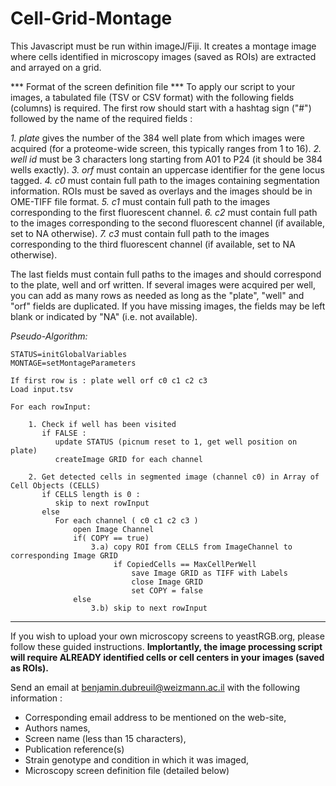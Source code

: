 # Cell-Grid-Montage
This Javascript must be run within imageJ/Fiji. 
It creates a montage image where cells identified in microscopy images (saved as ROIs) are extracted and arrayed on a grid.


*** Format of the screen definition file  ***
To apply our script to your images, a tabulated file (TSV or CSV format) with the following fields (columns) is required.
The first row should start with a hashtag sign ("#") followed by the name of the required fields :


*1. plate* gives the number of the 384 well plate from which images were acquired (for a proteome-wide screen, this typically ranges from 1 to 16).
*2. well id* must be 3 characters long starting from A01 to P24 (it should be 384 wells exactly).
*3. orf* must contain an uppercase identifier for the gene locus tagged.
*4. c0* must contain full path to the images containing segmentation information. ROIs must be saved as overlays and the images should be in OME-TIFF file format.
*5. c1* must contain full path to the images corresponding to the first fluorescent channel.
*6. c2* must contain full path to the images corresponding to the second fluorescent channel (if available, set to NA otherwise).
*7. c3* must contain full path to the images corresponding to the third fluorescent channel (if available, set to NA otherwise).

The last fields must contain full paths to the images and should correspond to the plate, well and orf written. 
If several images were acquired per well, you can add as many rows as needed as long as the "plate", "well" and "orf" fields are duplicated. If you have missing images, the fields may be left blank or indicated by "NA" (i.e. not available).


*Pseudo-Algorithm:*

    STATUS=initGlobalVariables
    MONTAGE=setMontageParameters

    If first row is : plate well orf c0 c1 c2 c3
    Load input.tsv

    For each rowInput:

        1. Check if well has been visited
           if FALSE :
              update STATUS (picnum reset to 1, get well position on plate)
              createImage GRID for each channel
    
        2. Get detected cells in segmented image (channel c0) in Array of Cell Objects (CELLS)
           if CELLS length is 0 :
              skip to next rowInput
           else
              For each channel ( c0 c1 c2 c3 )
                  open Image Channel
                  if( COPY == true)
                      3.a) copy ROI from CELLS from ImageChannel to corresponding Image GRID
                           if CopiedCells == MaxCellPerWell
                               save Image GRID as TIFF with Labels
                               close Image GRID
                               set COPY = false
                  else
                      3.b) skip to next rowInput



-----


If you wish to upload your own microscopy screens to yeastRGB.org, please follow these guided instructions.
**Implortantly, the image processing script will require ALREADY identified cells or cell centers in your images (saved as ROIs).** 

Send an email at benjamin.dubreuil@weizmann.ac.il with the following information :


* Corresponding email address to be mentioned on the web-site,
* Authors names,
* Screen name (less than 15 characters),
* Publication reference(s)
* Strain genotype and condition in which it was imaged,
* Microscopy screen definition file (detailed below)
